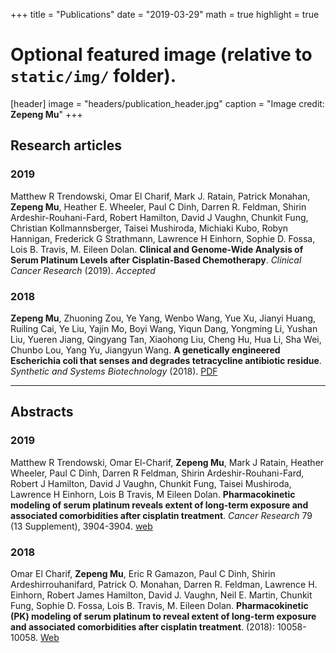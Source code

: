 +++
title = "Publications"
date = "2019-03-29"
math = true
highlight = true

# Optional featured image (relative to `static/img/` folder).
[header]
image = "headers/publication_header.jpg"
caption = "Image credit: **Zepeng Mu**"
+++

## Research articles

### 2019

Matthew R Trendowski, Omar El Charif, Mark J. Ratain, Patrick Monahan, **Zepeng Mu**, Heather E. Wheeler, Paul C Dinh, Darren R. Feldman, Shirin Ardeshir-Rouhani-Fard, Robert Hamilton, David J Vaughn, Chunkit Fung, Christian Kollmannsberger, Taisei Mushiroda, Michiaki Kubo, Robyn Hannigan, Frederick G Strathmann, Lawrence H Einhorn, Sophie D. Fossa, Lois B. Travis, M. Eileen Dolan. **Clinical and Genome-Wide Analysis of Serum Platinum Levels after Cisplatin-Based Chemotherapy**. *Clinical Cancer Research* (2019). *Accepted*

### 2018

**Zepeng Mu**, Zhuoning Zou, Ye Yang, Wenbo Wang, Yue Xu, Jianyi Huang, Ruiling Cai, Ye Liu, Yajin Mo, Boyi Wang, Yiqun Dang, Yongming Li, Yushan Liu, Yueren Jiang, Qingyang Tan, Xiaohong Liu, Cheng Hu, Hua Li, Sha Wei, Chunbo Lou, Yang Yu, Jiangyun Wang. **A genetically engineered Escherichia coli that senses and degrades tetracycline antibiotic residue**. *Synthetic and Systems Biotechnology* (2018). [PDF](/files/publication/A-genetically-engineered-Escherichia-coli-that-senses-and-degrades-tetracycline-antibiotic-residue.pdf)

---

## Abstracts

### 2019

Matthew R Trendowski, Omar El-Charif, **Zepeng Mu**, Mark J Ratain, Heather Wheeler, Paul C Dinh, Darren R Feldman, Shirin Ardeshir-Rouhani-Fard, Robert J Hamilton, David J Vaughn, Chunkit Fung, Taisei Mushiroda, Lawrence H Einhorn, Lois B Travis, M Eileen Dolan. **Pharmacokinetic modeling of serum platinum reveals extent of long-term exposure and associated comorbidities after cisplatin treatment**. *Cancer Research* 79 (13 Supplement), 3904-3904. [web](http://cancerres.aacrjournals.org/content/79/13_Supplement/3904.short)

### 2018

Omar El Charif, **Zepeng Mu**, Eric R Gamazon, Paul C Dinh, Shirin Ardeshirrouhanifard, Patrick O. Monahan, Darren R. Feldman, Lawrence H. Einhorn, Robert James Hamilton, David J. Vaughn, Neil E. Martin, Chunkit Fung, Sophie D. Fossa, Lois B. Travis, M. Eileen Dolan. **Pharmacokinetic (PK) modeling of serum platinum to reveal extent of long-term exposure and associated comorbidities after cisplatin treatment**. (2018): 10058-10058. [Web](http://ascopubs.org/doi/abs/10.1200/JCO.2018.36.15_suppl.10058)
